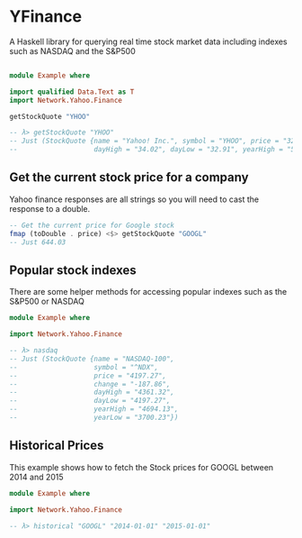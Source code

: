 # YFinance

A Haskell library for querying real time stock market data including indexes such as NASDAQ and the S&P500

```haskell

module Example where

import qualified Data.Text as T
import Network.Yahoo.Finance

getStockQuote "YHOO"

-- λ> getStockQuote "YHOO"
-- Just (StockQuote {name = "Yahoo! Inc.", symbol = "YHOO", price = "32.93", change = "-1.17",
--                   dayHigh = "34.02", dayLow = "32.91", yearHigh = "52.62", yearLow = "32.91"})

```

## Get the current stock price for a company

Yahoo finance responses are all strings so you will need to cast the response to a double.

```haskell
-- Get the current price for Google stock
fmap (toDouble . price) <$> getStockQuote "GOOGL"
-- Just 644.03
```

## Popular stock indexes

There are some helper methods for accessing popular indexes such as the S&P500 or NASDAQ

```haskell
module Example where

import Network.Yahoo.Finance

-- λ> nasdaq
-- Just (StockQuote {name = "NASDAQ-100",
--                   symbol = "^NDX",
--                   price = "4197.27",
--                   change = "-187.86",
--                   dayHigh = "4361.32",
--                   dayLow = "4197.27",
--                   yearHigh = "4694.13",
--                   yearLow = "3700.23"})
```


## Historical Prices

This example shows how to fetch the Stock prices for GOOGL between 2014 and 2015

```haskell
module Example where

import Network.Yahoo.Finance

-- λ> historical "GOOGL" "2014-01-01" "2015-01-01"

```
